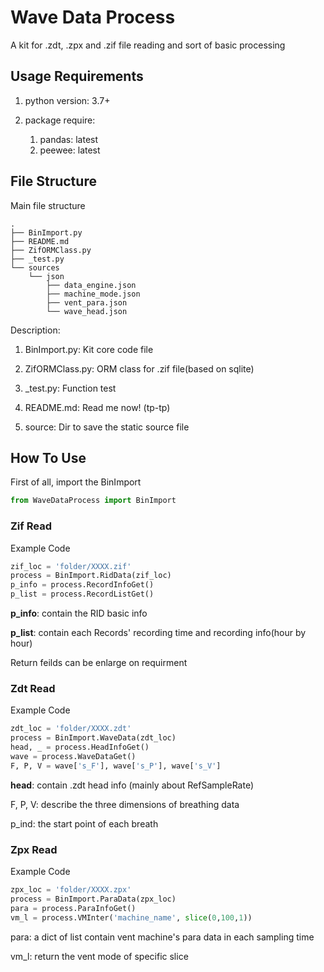 # Wave Data Process

A kit for .zdt, .zpx and .zif file reading and sort of basic processing

## Usage Requirements

1. python version: 3.7+

2. package require:
    1. pandas: latest
    2. peewee: latest

## File Structure

Main file structure

```shell
.
├── BinImport.py
├── README.md
├── ZifORMClass.py
├── _test.py
└── sources
    └── json
        ├── data_engine.json
        ├── machine_mode.json
        ├── vent_para.json
        └── wave_head.json
```

Description:

1. BinImport.py: Kit core code file

2. ZifORMClass.py: ORM class for .zif file(based on sqlite)

3. _test.py: Function test

4. README.md: Read me now! (tp-tp)

5. source: Dir to save the static source file

## How To Use

First of all, import the BinImport

```python
from WaveDataProcess import BinImport
```

### Zif Read

Example Code

```python
zif_loc = 'folder/XXXX.zif'
process = BinImport.RidData(zif_loc)
p_info = process.RecordInfoGet()
p_list = process.RecordListGet()
```

**p_info**: contain the RID basic info

**p_list**: contain each Records' recording time and recording info(hour by hour)

Return feilds can be enlarge on requirment

### Zdt Read

Example Code

```python
zdt_loc = 'folder/XXXX.zdt'
process = BinImport.WaveData(zdt_loc)
head, _ = process.HeadInfoGet()
wave = process.WaveDataGet()
F, P, V = wave['s_F'], wave['s_P'], wave['s_V']
```

**head**: contain .zdt head info (mainly about RefSampleRate)

F, P, V: describe the three dimensions of breathing data

p_ind: the start point of each breath

### Zpx Read

Example Code

```python
zpx_loc = 'folder/XXXX.zpx'
process = BinImport.ParaData(zpx_loc)
para = process.ParaInfoGet()
vm_l = process.VMInter('machine_name', slice(0,100,1))
```

para: a dict of list contain vent machine's para data in each sampling time

vm_l: return the vent mode of specific slice
